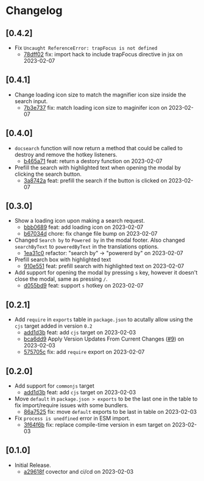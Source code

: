 # Changelog

## \[0.4.2]

- Fix `Uncaught ReferenceError: trapFocus is not defined`
  - [78dff02](https://github.com/tauri-apps/meilisearch-docsearch/commit/78dff02b5cb4f97f971063e42d69d9d138d0cdd4) fix: import hack to include trapFocus directive in jsx on 2023-02-07

## \[0.4.1]

- Change loading icon size to match the magnifier icon size inside the search input.
  - [7b3e737](https://github.com/tauri-apps/meilisearch-docsearch/commit/7b3e737f567b7f433ba3c9079be50d968a7169f5) fix: match loading icon size to maginifer icon on 2023-02-07

## \[0.4.0]

- `docsearch` function will now return a method that could be called to destroy and remove the hotkey listeners.
  - [b465a71](https://github.com/tauri-apps/meilisearch-docsearch/commit/b465a7121febf0cd9df3bf9f14b84d1bbc6c6f7c) feat: return a destory function on 2023-02-07
- Prefill the search with highlighted text when opening the modal by clicking the search button.
  - [3a8742a](https://github.com/tauri-apps/meilisearch-docsearch/commit/3a8742a6cb685630457cc322c7047c58ffb77b42) feat: prefill the search if the button is clicked on 2023-02-07

## \[0.3.0]

- Show a loading icon upon making a search request.
  - [bbb0689](https://github.com/tauri-apps/meilisearch-docsearch/commit/bbb068909703981af9ab493205c293eb03af5897) feat: add loading icon on 2023-02-07
  - [b67034d](https://github.com/tauri-apps/meilisearch-docsearch/commit/b67034dea04e7988a0762575a55c191c34c25ec3) chore: fix change file bump on 2023-02-07
- Changed `Search by` to `Powered by` in the modal footer. Also changed `searchByText` to `poweredByText` in the translations options.
  - [1ea31c0](https://github.com/tauri-apps/meilisearch-docsearch/commit/1ea31c058fb9121c9112b61bffcac83a15f0ad34) refactor: "search by" -> "powererd by" on 2023-02-07
- Prefill search box with highlighted text
  - [910e551](https://github.com/tauri-apps/meilisearch-docsearch/commit/910e5515231252e39478338d6e13ac6f0d8d94b7) feat: prefill search with highlighted text on 2023-02-07
- Add support for opening the modal by pressing `s` key, however it doesn't close the modal, same as pressing `/`.
  - [d055bd9](https://github.com/tauri-apps/meilisearch-docsearch/commit/d055bd9e6bc9371978900bdf8a10908547a3e419) feat: support `s` hotkey on 2023-02-07

## \[0.2.1]

- Add `require` in `exports` table in `package.json` to acutally allow using the `cjs` target added in version `0.2`
  - [add1d3b](https://github.com/tauri-apps/meilisearch-docsearch/commit/add1d3b8fba49a5801f8fade9b1b9e8de3ec1e59) feat: add `cjs` target on 2023-02-03
  - [bca6dd9](https://github.com/tauri-apps/meilisearch-docsearch/commit/bca6dd918eff27ba9e960347aef0beda7e137a37) Apply Version Updates From Current Changes ([#9](https://github.com/tauri-apps/meilisearch-docsearch/pull/9)) on 2023-02-03
  - [575705c](https://github.com/tauri-apps/meilisearch-docsearch/commit/575705cacd45734f2b7d18ace965d26fe79188bb) fix: add `require` export on 2023-02-07

## \[0.2.0]

- Add support for `commonjs` target
  - [add1d3b](https://github.com/tauri-apps/meilisearch-docsearch/commit/add1d3b8fba49a5801f8fade9b1b9e8de3ec1e59) feat: add `cjs` target on 2023-02-03
- Move `default` in `package.json > exports` to be the last one in the table to fix import/require issues with some bundlers.
  - [86a7525](https://github.com/tauri-apps/meilisearch-docsearch/commit/86a7525286d470457170f3957ec59b8a28087aac) fix: move `default` exports to be last in table on 2023-02-03
- Fix `process is unedfined` error in ESM import.
  - [3f64f6b](https://github.com/tauri-apps/meilisearch-docsearch/commit/3f64f6b36fecb1544fa8ad9d9d43f507cd9d2c97) fix: replace compile-time version in esm target on 2023-02-03

## \[0.1.0]

- Initial Release.
  - [a29618f](https://github.com/tauri-apps/meilisearch-docsearch/commit/a29618fa5c9efa26dfcc99e68951609ecf35204e) covector and ci/cd on 2023-02-03
